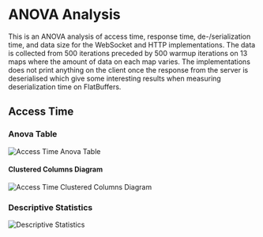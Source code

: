 # ANOVA Analysis

This is an ANOVA analysis of access time, response time, de-/serialization time, and data size for the WebSocket and HTTP implementations. The data is collected from 500 iterations preceded by 500 warmup iterations on 13 maps where the amount of data on each map varies. The implementations does not print anything on the client once the response from the server is deserialised which give some interesting results when measuring deserialization time on FlatBuffers.

## Access Time

### Anova Table

![Access Time Anova Table](http://wwwlab.iit.his.se/d15johro/examensarbete/pilot_study/without_print/img/access_time_anova_table.PNG)

#### Clustered Columns Diagram

![Access Time Clustered Columns Diagram](http://wwwlab.iit.his.se/d15johro/examensarbete/pilot_study/without_print/img/access_time_clustered_columns_diagram.PNG)

### Descriptive Statistics

![Descriptive Statistics](http://wwwlab.iit.his.se/d15johro/examensarbete/pilot_study/without_print/img/descriptive_statistics.PNG)